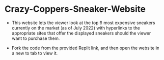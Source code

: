# Crazy-Coppers-Sneaker-Website

- This website lets the viewer look at the top 9 most expensive sneakers currently on the market (as of July 2022) with hyperlinks to the 
  appropriate sites that offer the displayed sneakers should the viewer want to purchase them.

- Fork the code from the provided Replit link, and then open the website in a new to tab to view it.
